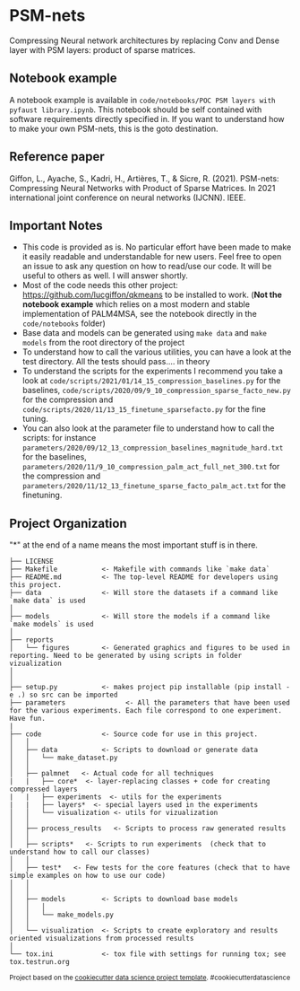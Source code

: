 PSM-nets
========

Compressing Neural network architectures by replacing Conv and Dense layer with PSM layers: product of sparse matrices.

Notebook example
----------------

A notebook example is available in `code/notebooks/POC PSM layers with pyfaust library.ipynb`. This notebook should be self contained with software requirements directly specified in. If you want to understand how to make your own PSM-nets, this is the goto destination.

Reference paper
---------------

Giffon, L., Ayache, S., Kadri, H., Artières, T., & Sicre, R. (2021). PSM-nets: Compressing Neural Networks with Product of Sparse Matrices. In 2021 international joint conference on neural networks (IJCNN). IEEE.

Important Notes
---------------
* This code is provided as is. No particular effort have been made to make it easily readable and understandable for new users. Feel free to open an issue to ask any question on how to read/use our code.
It will be useful to others as well. I will answer shortly.
* Most of the code needs this other project: https://github.com/lucgiffon/qkmeans to be installed to work. (**Not the notebook example** which relies on a most modern and stable implementation of PALM4MSA, see the notebook directly in the `code/notebooks` folder)
* Base data and models can be generated using `make data` and `make models` from the root directory of the project
* To understand how to call the various utilities, you can have a look at the test directory. All the tests should pass.... in theory
* To understand the scripts for the experiments I recommend you take a look at `code/scripts/2021/01/14_15_compression_baselines.py` for the baselines, `code/scripts/2020/09/9_10_compression_sparse_facto_new.py` for the compression and `code/scripts/2020/11/13_15_finetune_sparsefacto.py` for the fine tuning.
* You can also look at the parameter file to understand how to call the scripts: for instance `parameters/2020/09/12_13_compression_baselines_magnitude_hard.txt` for the baselines, `parameters/2020/11/9_10_compression_palm_act_full_net_300.txt` for the compression and `parameters/2020/11/12_13_finetune_sparse_facto_palm_act.txt` for the finetuning.  


Project Organization
--------------------

"*" at the end of a name means the most important stuff is in there.

	├── LICENSE
	├── Makefile           <- Makefile with commands like `make data`
	├── README.md          <- The top-level README for developers using this project.
	├── data               <- Will store the datasets if a command like `make data` is used
	│	
	├── models             <- Will store the models if a command like `make models` is used
	│
	├── reports            
	│   └── figures        <- Generated graphics and figures to be used in reporting. Need to be generated by using scripts in folder vizualization
	│
	│
	├── setup.py           <- makes project pip installable (pip install -e .) so src can be imported
    ├── parameters               <- All the parameters that have been used for the various experiments. Each file correspond to one experiment. Have fun.
    |
	├── code               <- Source code for use in this project.
	│   │
	│   ├── data           <- Scripts to download or generate data
	│   │   └── make_dataset.py
    │   │
	│   ├── palmnet   <- Actual code for all techniques
	|   |   ├── core*  <- layer-replacing classes + code for creating compressed layers
	|   |   ├── experiments  <- utils for the experiments
	|   |   ├── layers*  <- special layers used in the experiments
    │   │   └── visualization <- utils for vizualization
    │   │
	│   ├── process_results   <- Scripts to process raw generated results
    │   │
    │   ├── scripts*   <- Scripts to run experiments  (check that to understand how to call our classes) 
    │   │
    │   ├── test*   <- Few tests for the core features (check that to have simple examples on how to use our code)
	│   │
	│   │
    │   ├── models         <- Scripts to download base models
	│   │   │                 
	│   │   └── make_models.py
	│   │
	│   └── visualization  <- Scripts to create exploratory and results oriented visualizations from processed results
	│
	└── tox.ini            <- tox file with settings for running tox; see tox.testrun.org


<p><small>Project based on the <a target="_blank" href="https://drivendata.github.io/cookiecutter-data-science/">cookiecutter data science project template</a>. #cookiecutterdatascience</small></p>
